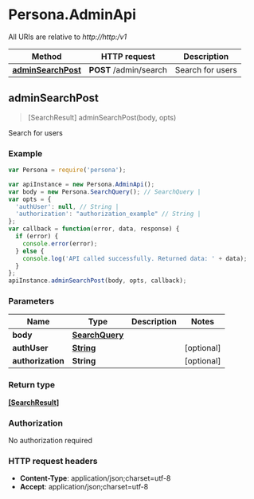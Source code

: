 # Persona.AdminApi

All URIs are relative to *http://http:/v1*

Method | HTTP request | Description
------------- | ------------- | -------------
[**adminSearchPost**](AdminApi.md#adminSearchPost) | **POST** /admin/search | Search for users



## adminSearchPost

> [SearchResult] adminSearchPost(body, opts)

Search for users

### Example

```javascript
var Persona = require('persona');

var apiInstance = new Persona.AdminApi();
var body = new Persona.SearchQuery(); // SearchQuery | 
var opts = {
  'authUser': null, // String | 
  'authorization': "authorization_example" // String | 
};
var callback = function(error, data, response) {
  if (error) {
    console.error(error);
  } else {
    console.log('API called successfully. Returned data: ' + data);
  }
};
apiInstance.adminSearchPost(body, opts, callback);
```

### Parameters



Name | Type | Description  | Notes
------------- | ------------- | ------------- | -------------
 **body** | [**SearchQuery**](SearchQuery.md)|  | 
 **authUser** | [**String**](.md)|  | [optional] 
 **authorization** | **String**|  | [optional] 

### Return type

[**[SearchResult]**](SearchResult.md)

### Authorization

No authorization required

### HTTP request headers

- **Content-Type**: application/json;charset=utf-8
- **Accept**: application/json;charset=utf-8

